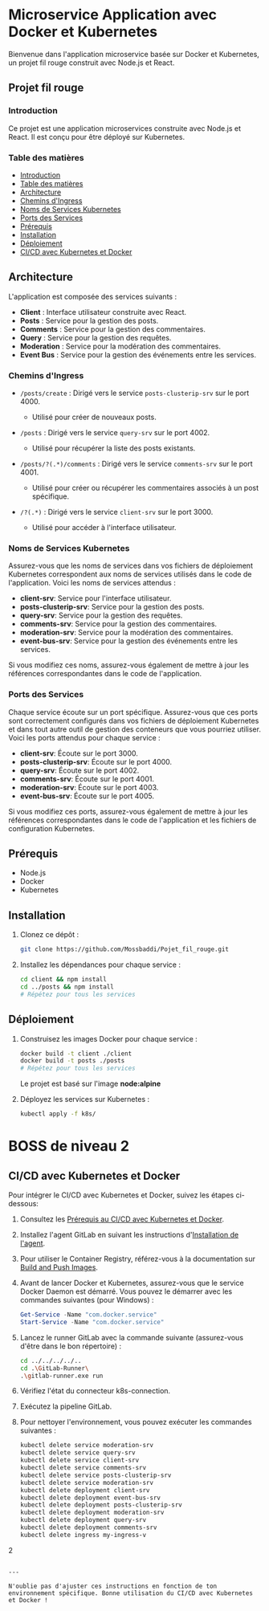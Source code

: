 
# Microservice Application avec Docker et Kubernetes

Bienvenue dans l'application microservice basée sur Docker et Kubernetes, un projet fil rouge construit avec Node.js et React.

## Projet fil rouge

### Introduction

Ce projet est une application microservices construite avec Node.js et React. Il est conçu pour être déployé sur Kubernetes.

### Table des matières

- [Introduction](#introduction)
- [Table des matières](#table-des-matières)
- [Architecture](#architecture)
- [Chemins d'Ingress](#chemins-dingress)
- [Noms de Services Kubernetes](#noms-de-services-kubernetes)
- [Ports des Services](#ports-des-services)
- [Prérequis](#prérequis)
- [Installation](#installation)
- [Déploiement](#déploiement)
- [CI/CD avec Kubernetes et Docker](#cicd-avec-kubernetes-et-docker)

## Architecture

L'application est composée des services suivants :

- **Client** : Interface utilisateur construite avec React.
- **Posts** : Service pour la gestion des posts.
- **Comments** : Service pour la gestion des commentaires.
- **Query** : Service pour la gestion des requêtes.
- **Moderation** : Service pour la modération des commentaires.
- **Event Bus** : Service pour la gestion des événements entre les services.

### Chemins d'Ingress

- `/posts/create` : Dirigé vers le service `posts-clusterip-srv` sur le port 4000.
	- Utilisé pour créer de nouveaux posts.

- `/posts` : Dirigé vers le service `query-srv` sur le port 4002.
	- Utilisé pour récupérer la liste des posts existants.

- `/posts/?(.*)/comments` : Dirigé vers le service `comments-srv` sur le port 4001.
	- Utilisé pour créer ou récupérer les commentaires associés à un post spécifique.

- `/?(.*)` : Dirigé vers le service `client-srv` sur le port 3000.
	- Utilisé pour accéder à l'interface utilisateur.

### Noms de Services Kubernetes

Assurez-vous que les noms de services dans vos fichiers de déploiement Kubernetes correspondent aux noms de services utilisés dans le code de l'application. Voici les noms de services attendus :

- **client-srv**: Service pour l'interface utilisateur.
- **posts-clusterip-srv**: Service pour la gestion des posts.
- **query-srv**: Service pour la gestion des requêtes.
- **comments-srv**: Service pour la gestion des commentaires.
- **moderation-srv**: Service pour la modération des commentaires.
- **event-bus-srv**: Service pour la gestion des événements entre les services.

Si vous modifiez ces noms, assurez-vous également de mettre à jour les références correspondantes dans le code de l'application.

### Ports des Services

Chaque service écoute sur un port spécifique. Assurez-vous que ces ports sont correctement configurés dans vos fichiers de déploiement Kubernetes et dans tout autre outil de gestion des conteneurs que vous pourriez utiliser. Voici les ports attendus pour chaque service :

- **client-srv**: Écoute sur le port 3000.
- **posts-clusterip-srv**: Écoute sur le port 4000.
- **query-srv**: Écoute sur le port 4002.
- **comments-srv**: Écoute sur le port 4001.
- **moderation-srv**: Écoute sur le port 4003.
- **event-bus-srv**: Écoute sur le port 4005.

Si vous modifiez ces ports, assurez-vous également de mettre à jour les références correspondantes dans le code de l'application et les fichiers de configuration Kubernetes.

## Prérequis

- Node.js
- Docker
- Kubernetes

## Installation

1. Clonez ce dépôt :
    ```bash
    git clone https://github.com/Mossbaddi/Pojet_fil_rouge.git
    ```

2. Installez les dépendances pour chaque service :
    ```bash
    cd client && npm install
    cd ../posts && npm install
    # Répétez pour tous les services
    ```

## Déploiement

1. Construisez les images Docker pour chaque service :
    ```bash
    docker build -t client ./client
    docker build -t posts ./posts
    # Répétez pour tous les services
    ```
   Le projet est basé sur l'image **node:alpine**

2. Déployez les services sur Kubernetes :
    ```bash
    kubectl apply -f k8s/
    ```
#  BOSS de niveau 2 
## CI/CD avec Kubernetes et Docker

Pour intégrer le CI/CD avec Kubernetes et Docker, suivez les étapes ci-dessous:

1. Consultez les [Prérequis au CI/CD avec Kubernetes et Docker](https://docs.gitlab.com/ee/user/clusters/agent/ci_cd_workflow.html).

2. Installez l'agent GitLab en suivant les instructions d'[Installation de l'agent](https://docs.gitlab.com/ee/user/clusters/agent/install/index.html#create-an-agent-configuration-file).

3. Pour utiliser le Container Registry, référez-vous à la documentation sur [Build and Push Images](https://docs.gitlab.com/ee/user/packages/container_registry/build_and_push_images.html).

4. Avant de lancer Docker et Kubernetes, assurez-vous que le service Docker Daemon est démarré. Vous pouvez le démarrer avec les commandes suivantes (pour Windows) :
    ```powershell
    Get-Service -Name "com.docker.service"
    Start-Service -Name "com.docker.service"
    ```

5. Lancez le runner GitLab avec la commande suivante (assurez-vous d'être dans le bon répertoire) :
    ```bash
    cd ../../../../..
    cd .\GitLab-Runner\
    .\gitlab-runner.exe run
    ```

6. Vérifiez l'état du connecteur k8s-connection.

7. Exécutez la pipeline GitLab.

8. Pour nettoyer l'environnement, vous pouvez exécuter les commandes suivantes :
    ```bash
    kubectl delete service moderation-srv
    kubectl delete service query-srv
    kubectl delete service client-srv
    kubectl delete service comments-srv
    kubectl delete service posts-clusterip-srv
    kubectl delete service moderation-srv
    kubectl delete deployment client-srv
    kubectl delete deployment event-bus-srv
    kubectl delete deployment posts-clusterip-srv
    kubectl delete deployment moderation-srv
    kubectl delete deployment query-srv
    kubectl delete deployment comments-srv
    kubectl delete ingress my-ingress-v

2

```

---

N'oublie pas d'ajuster ces instructions en fonction de ton environnement spécifique. Bonne utilisation du CI/CD avec Kubernetes et Docker !
